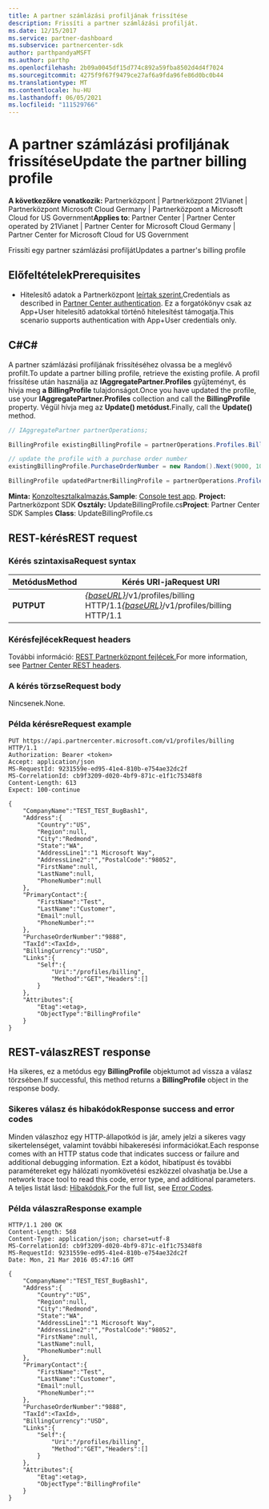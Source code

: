 ```yaml
---
title: A partner számlázási profiljának frissítése
description: Frissíti a partner számlázási profilját.
ms.date: 12/15/2017
ms.service: partner-dashboard
ms.subservice: partnercenter-sdk
author: parthpandyaMSFT
ms.author: parthp
ms.openlocfilehash: 2b09a0045df15d774c892a59fba8502d4d4f7024
ms.sourcegitcommit: 4275f9f67f9479ce27af6a9fda96fe86d0bc0b44
ms.translationtype: MT
ms.contentlocale: hu-HU
ms.lasthandoff: 06/05/2021
ms.locfileid: "111529766"
---
```

# <a name="update-the-partner-billing-profile"></a><span data-ttu-id="154e0-103">A partner számlázási profiljának frissítése</span><span class="sxs-lookup"><span data-stu-id="154e0-103">Update the partner billing profile</span></span>

<span data-ttu-id="154e0-104">**A következőkre vonatkozik:** Partnerközpont | Partnerközpont 21Vianet | Partnerközpont Microsoft Cloud Germany | Partnerközpont a Microsoft Cloud for US Government</span><span class="sxs-lookup"><span data-stu-id="154e0-104">**Applies to**: Partner Center | Partner Center operated by 21Vianet | Partner Center for Microsoft Cloud Germany | Partner Center for Microsoft Cloud for US Government</span></span>

<span data-ttu-id="154e0-105">Frissíti egy partner számlázási profilját</span><span class="sxs-lookup"><span data-stu-id="154e0-105">Updates a partner's billing profile</span></span>

## <a name="prerequisites"></a><span data-ttu-id="154e0-106">Előfeltételek</span><span class="sxs-lookup"><span data-stu-id="154e0-106">Prerequisites</span></span>

- <span data-ttu-id="154e0-107">Hitelesítő adatok a Partnerközpont [leírtak szerint.](partner-center-authentication.md)</span><span class="sxs-lookup"><span data-stu-id="154e0-107">Credentials as described in [Partner Center authentication](partner-center-authentication.md).</span></span> <span data-ttu-id="154e0-108">Ez a forgatókönyv csak az App+User hitelesítő adatokkal történő hitelesítést támogatja.</span><span class="sxs-lookup"><span data-stu-id="154e0-108">This scenario supports authentication with App+User credentials only.</span></span>

## <a name="c"></a><span data-ttu-id="154e0-109">C\#</span><span class="sxs-lookup"><span data-stu-id="154e0-109">C\#</span></span>

<span data-ttu-id="154e0-110">A partner számlázási profiljának frissítéséhez olvassa be a meglévő profilt.</span><span class="sxs-lookup"><span data-stu-id="154e0-110">To update a partner billing profile, retrieve the existing profile.</span></span> <span data-ttu-id="154e0-111">A profil frissítése után használja az **IAggregatePartner.Profiles** gyűjteményt, és hívja meg **a BillingProfile** tulajdonságot.</span><span class="sxs-lookup"><span data-stu-id="154e0-111">Once you have updated the profile, use your **IAggregatePartner.Profiles** collection and call the **BillingProfile** property.</span></span> <span data-ttu-id="154e0-112">Végül hívja meg az **Update() metódust.**</span><span class="sxs-lookup"><span data-stu-id="154e0-112">Finally, call the **Update()** method.</span></span>

``` csharp
// IAggregatePartner partnerOperations;

BillingProfile existingBillingProfile = partnerOperations.Profiles.BillingProfile.Get();

// update the profile with a purchase order number
existingBillingProfile.PurchaseOrderNumber = new Random().Next(9000, 10000).ToString(CultureInfo.InvariantCulture);

BillingProfile updatedPartnerBillingProfile = partnerOperations.Profiles.BillingProfile.Update(existingBillingProfile);
```

<span data-ttu-id="154e0-113">**Minta:** [Konzoltesztalkalmazás.](console-test-app.md)</span><span class="sxs-lookup"><span data-stu-id="154e0-113">**Sample**: [Console test app](console-test-app.md).</span></span> <span data-ttu-id="154e0-114">**Project:** Partnerközpont SDK **Osztály:** UpdateBillingProfile.cs</span><span class="sxs-lookup"><span data-stu-id="154e0-114">**Project**: Partner Center SDK Samples **Class**: UpdateBillingProfile.cs</span></span>

## <a name="rest-request"></a><span data-ttu-id="154e0-115">REST-kérés</span><span class="sxs-lookup"><span data-stu-id="154e0-115">REST request</span></span>

### <a name="request-syntax"></a><span data-ttu-id="154e0-116">Kérés szintaxisa</span><span class="sxs-lookup"><span data-stu-id="154e0-116">Request syntax</span></span>

| <span data-ttu-id="154e0-117">Metódus</span><span class="sxs-lookup"><span data-stu-id="154e0-117">Method</span></span>  | <span data-ttu-id="154e0-118">Kérés URI-ja</span><span class="sxs-lookup"><span data-stu-id="154e0-118">Request URI</span></span>                                                              |
|---------|--------------------------------------------------------------------------|
| <span data-ttu-id="154e0-119">**PUT**</span><span class="sxs-lookup"><span data-stu-id="154e0-119">**PUT**</span></span> | <span data-ttu-id="154e0-120">[*{baseURL}*](partner-center-rest-urls.md)/v1/profiles/billing HTTP/1.1</span><span class="sxs-lookup"><span data-stu-id="154e0-120">[*{baseURL}*](partner-center-rest-urls.md)/v1/profiles/billing HTTP/1.1</span></span> |

### <a name="request-headers"></a><span data-ttu-id="154e0-121">Kérésfejlécek</span><span class="sxs-lookup"><span data-stu-id="154e0-121">Request headers</span></span>

<span data-ttu-id="154e0-122">További információ: [REST Partnerközpont fejlécek.](headers.md)</span><span class="sxs-lookup"><span data-stu-id="154e0-122">For more information, see [Partner Center REST headers](headers.md).</span></span>

### <a name="request-body"></a><span data-ttu-id="154e0-123">A kérés törzse</span><span class="sxs-lookup"><span data-stu-id="154e0-123">Request body</span></span>

<span data-ttu-id="154e0-124">Nincsenek.</span><span class="sxs-lookup"><span data-stu-id="154e0-124">None.</span></span>

### <a name="request-example"></a><span data-ttu-id="154e0-125">Példa kérésre</span><span class="sxs-lookup"><span data-stu-id="154e0-125">Request example</span></span>

```http
PUT https://api.partnercenter.microsoft.com/v1/profiles/billing HTTP/1.1
Authorization: Bearer <token>
Accept: application/json
MS-RequestId: 9231559e-ed95-41e4-810b-e754ae32dc2f
MS-CorrelationId: cb9f3209-d020-4bf9-871c-e1f1c75348f8
Content-Length: 613
Expect: 100-continue

{
    "CompanyName":"TEST_TEST_BugBash1",
    "Address":{
        "Country":"US",
        "Region":null,
        "City":"Redmond",
        "State":"WA",
        "AddressLine1":"1 Microsoft Way",
        "AddressLine2":"","PostalCode":"98052",
        "FirstName":null,
        "LastName":null,
        "PhoneNumber":null
    },
    "PrimaryContact":{
        "FirstName":"Test",
        "LastName":"Customer",
        "Email":null,
        "PhoneNumber":""
    },
    "PurchaseOrderNumber":"9888",
    "TaxId":<TaxId>,
    "BillingCurrency":"USD",
    "Links":{
        "Self":{
            "Uri":"/profiles/billing",
            "Method":"GET","Headers":[]
        }
    },
    "Attributes":{
        "Etag":<etag>,
        "ObjectType":"BillingProfile"
    }
}
```

## <a name="rest-response"></a><span data-ttu-id="154e0-126">REST-válasz</span><span class="sxs-lookup"><span data-stu-id="154e0-126">REST response</span></span>

<span data-ttu-id="154e0-127">Ha sikeres, ez a metódus egy **BillingProfile** objektumot ad vissza a válasz törzsében.</span><span class="sxs-lookup"><span data-stu-id="154e0-127">If successful, this method returns a **BillingProfile** object in the response body.</span></span>

### <a name="response-success-and-error-codes"></a><span data-ttu-id="154e0-128">Sikeres válasz és hibakódok</span><span class="sxs-lookup"><span data-stu-id="154e0-128">Response success and error codes</span></span>

<span data-ttu-id="154e0-129">Minden válaszhoz egy HTTP-állapotkód is jár, amely jelzi a sikeres vagy sikertelenséget, valamint további hibakeresési információkat.</span><span class="sxs-lookup"><span data-stu-id="154e0-129">Each response comes with an HTTP status code that indicates success or failure and additional debugging information.</span></span> <span data-ttu-id="154e0-130">Ezt a kódot, hibatípust és további paramétereket egy hálózati nyomkövetési eszközzel olvashatja be.</span><span class="sxs-lookup"><span data-stu-id="154e0-130">Use a network trace tool to read this code, error type, and additional parameters.</span></span> <span data-ttu-id="154e0-131">A teljes listát lásd: [Hibakódok.](error-codes.md)</span><span class="sxs-lookup"><span data-stu-id="154e0-131">For the full list, see [Error Codes](error-codes.md).</span></span>

### <a name="response-example"></a><span data-ttu-id="154e0-132">Példa válaszra</span><span class="sxs-lookup"><span data-stu-id="154e0-132">Response example</span></span>

```http
HTTP/1.1 200 OK
Content-Length: 568
Content-Type: application/json; charset=utf-8
MS-CorrelationId: cb9f3209-d020-4bf9-871c-e1f1c75348f8
MS-RequestId: 9231559e-ed95-41e4-810b-e754ae32dc2f
Date: Mon, 21 Mar 2016 05:47:16 GMT

{
    "CompanyName":"TEST_TEST_BugBash1",
    "Address":{
        "Country":"US",
        "Region":null,
        "City":"Redmond",
        "State":"WA",
        "AddressLine1":"1 Microsoft Way",
        "AddressLine2":"","PostalCode":"98052",
        "FirstName":null,
        "LastName":null,
        "PhoneNumber":null
    },
    "PrimaryContact":{
        "FirstName":"Test",
        "LastName":"Customer",
        "Email":null,
        "PhoneNumber":""
    },
    "PurchaseOrderNumber":"9888",
    "TaxId":<TaxId>,
    "BillingCurrency":"USD",
    "Links":{
        "Self":{
            "Uri":"/profiles/billing",
            "Method":"GET","Headers":[]
        }
    },
    "Attributes":{
        "Etag":<etag>,
        "ObjectType":"BillingProfile"
    }
}
```
